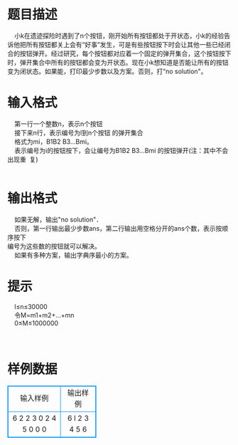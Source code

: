 # 

 
 # 题目描述 
&nbsp;&nbsp;&nbsp;&nbsp;小k在遗迹探险时遇到了n个按钮，刚开始所有按钮都处于开状态，小k的经验告诉他把所有按钮都关上会有“好事”发生，可是有些按钮按下时会让其他一些已经闭合的按钮弹开。经过研究，每个按钮都对应着一个固定的弹开集合，这个按钮按下时，弹开集合中所有的按钮都会变为开状态。现在小k想知道是否能让所有的按钮变为闭状态。如果能，打印最少步数以及方案。否则，打“no&nbsp;solution"。<br> 

 
 # 输入格式 
&nbsp;&nbsp;&nbsp;&nbsp;第一行一个整数n，表示n个按钮<br>&nbsp;&nbsp;&nbsp;&nbsp;接下来n行，表示编号为l到n个按钮&nbsp;的弹开集合<br>&nbsp;&nbsp;&nbsp;&nbsp;格式为mi，B1B2&nbsp;B3…Bmi。<br>&nbsp;&nbsp;&nbsp;&nbsp;表示编号为i的按钮按下，会让编号为B1B2&nbsp;B3…Bmi&nbsp;的按钮弹开(注：其中不会出现重&nbsp;&nbsp;复)<br><br> 

 
 # 输出格式 
&nbsp;&nbsp;&nbsp;&nbsp;如果无解，输出"no&nbsp;solution"．<br>&nbsp;&nbsp;&nbsp;&nbsp;否则，第一行输出最少步数ans，第二行输出用空格分开的ans个数，表示按顺序按下<br>编号为这些数的按钮就可以解决。<br>&nbsp;&nbsp;&nbsp;&nbsp;如果有多种方案，输出字典序最小的方案。<br> 

 
 # 提示 
&nbsp;&nbsp;&nbsp;&nbsp;l≤n≤30000<br>&nbsp;&nbsp;&nbsp;&nbsp;令M=m1+m2+…+mn<br>&nbsp;&nbsp;&nbsp;&nbsp;0≤M≤1000000<br><br><br> 
# 样例数据
<style>
        table,table tr th, table tr td { border:1px solid #0094ff; }
        table { width: 200px; min-height: 25px; line-height: 25px; text-align: center; border-collapse: collapse;}   
    </style>
<table>
	<tr>
		<td>输入样例</td>
		<td>输出样例</td>
	</tr>
<tr><td>6
2 2 3
0
2 4 5
0
0
0

</td><td>6
l 2 3 4 5 6


</td></tr></table>
